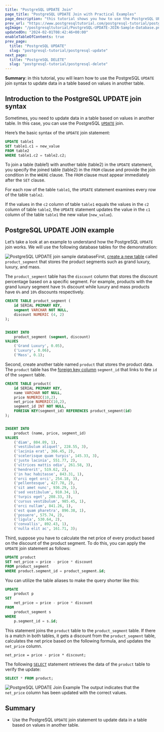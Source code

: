 ```yaml
---
title: "PostgreSQL UPDATE Join"
page_title: "PostgreSQL UPDATE Join with Practical Examples"
page_description: "this tutorial shows you how to use the PostgreSQL UPDATE join syntax to update data in a table based on values in another table."
prev_url: "https://www.postgresqltutorial.com/postgresql-tutorial/postgresql-update-join/"
ogImage: "/postgresqltutorial/PostgreSQL-UPDATE-JOIN-Sample-Database.png"
updatedOn: "2024-02-01T08:42:46+00:00"
enableTableOfContents: true
prev_page: 
  title: "PostgreSQL UPDATE"
  slug: "postgresql-tutorial/postgresql-update"
next_page: 
  title: "PostgreSQL DELETE"
  slug: "postgresql-tutorial/postgresql-delete"
---
```





**Summary**: in this tutorial, you will learn how to use the PostgreSQL `UPDATE` join syntax to update data in a table based on values in another table.


## Introduction to the PostgreSQL UPDATE join syntax

Sometimes, you need to update data in a table based on values in another table. In this case, you can use the PostgreSQL [`UPDATE`](postgresql-update) join.

Here’s the basic syntax of the `UPDATE` join statement:


```sql
UPDATE table1
SET table1.c1 = new_value
FROM table2
WHERE table1.c2 = table2.c2;
```
To join a table (table1\) with another table (table2\) in the `UPDATE` statement, you specify the joined table (table2\) in the `FROM` clause and provide the join condition in the `WHERE` clause. The `FROM` clause must appear immediately after the `SET` clause.

For each row of the table `table1`, the `UPDATE` statement examines every row of the table `table2`.

If the values in the `c2` column of table `table1` equals the values in the `c2` column of table `table2`, the `UPDATE` statement updates the value in the `c1` column of the table `table1` the new value (`new_value`).


## PostgreSQL UPDATE JOIN example

Let’s take a look at an example to understand how the PostgreSQL `UPDATE` join works. We will use the following database tables for the demonstration:

![PostgreSQL UPDATE join sample database](/postgresqltutorial/PostgreSQL-UPDATE-JOIN-Sample-Database.png)First, [create a new table](postgresql-create-table) called `product_segment` that stores the product segments such as grand luxury, luxury, and mass.

The `product_segment` table has the `discount` column that stores the discount percentage based on a specific segment. For example, products with the grand luxury segment have `5%` discount while luxury and mass products have `6%` and `10%` discounts respectively.


```sql
CREATE TABLE product_segment (
    id SERIAL PRIMARY KEY,
    segment VARCHAR NOT NULL,
    discount NUMERIC (4, 2)
);


INSERT INTO 
    product_segment (segment, discount)
VALUES
    ('Grand Luxury', 0.05),
    ('Luxury', 0.06),
    ('Mass', 0.1);

```
Second, create another table named `product` that stores the product data. The `product` table has the [foreign key column](postgresql-foreign-key) `segment_id` that links to the `id` of the `segment` table.


```sql
CREATE TABLE product(
    id SERIAL PRIMARY KEY,
    name VARCHAR NOT NULL,
    price NUMERIC(10,2),
    net_price NUMERIC(10,2),
    segment_id INT NOT NULL,
    FOREIGN KEY(segment_id) REFERENCES product_segment(id)
);


INSERT INTO 
    product (name, price, segment_id) 
VALUES 
    ('diam', 804.89, 1),
    ('vestibulum aliquet', 228.55, 3),
    ('lacinia erat', 366.45, 2),
    ('scelerisque quam turpis', 145.33, 3),
    ('justo lacinia', 551.77, 2),
    ('ultrices mattis odio', 261.58, 3),
    ('hendrerit', 519.62, 2),
    ('in hac habitasse', 843.31, 1),
    ('orci eget orci', 254.18, 3),
    ('pellentesque', 427.78, 2),
    ('sit amet nunc', 936.29, 1),
    ('sed vestibulum', 910.34, 1),
    ('turpis eget', 208.33, 3),
    ('cursus vestibulum', 985.45, 1),
    ('orci nullam', 841.26, 1),
    ('est quam pharetra', 896.38, 1),
    ('posuere', 575.74, 2),
    ('ligula', 530.64, 2),
    ('convallis', 892.43, 1),
    ('nulla elit ac', 161.71, 3);
```
Third, suppose you have to calculate the net price of every product based on the discount of the product segment. To do this, you can apply the `UPDATE` join statement as follows:


```sql
UPDATE product
SET net_price = price - price * discount
FROM product_segment
WHERE product.segment_id = product_segment.id;
```
You can utilize the table aliases to make the query shorter like this:


```sql
UPDATE 
    product p
SET 
    net_price = price - price * discount
FROM 
    product_segment s
WHERE 
    p.segment_id = s.id;
```
This statement joins the `product` table to the `product_segment` table. If there is a match in both tables, it gets a discount from the `product_segment` table, calculates the net price based on the following formula, and updates the `net_price` column.


```
net_price = price - price * discount;
```
The following [`SELECT`](postgresql-select) statement retrieves the data of the `product` table to verify the update:


```sql
SELECT * FROM product;
```

![PostgreSQL UPDATE Join Example](/postgresqltutorial/PostgreSQL-UPDATE-JOIN-example.png)
The output indicates that the `net_price` column has been updated with the correct values.


## Summary

* Use the PostgreSQL `UPDATE` join statement to update data in a table based on values in another table.

